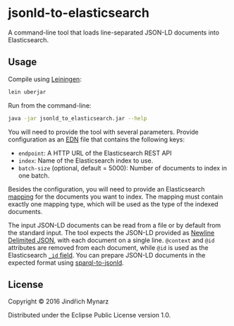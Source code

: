 # jsonld-to-elasticsearch

A command-line tool that loads line-separated JSON-LD documents into Elasticsearch.

## Usage

Compile using [Leiningen](http://leiningen.org):

```sh
lein uberjar
```

Run from the command-line:

```sh
java -jar jsonld_to_elasticsearch.jar --help
```

You will need to provide the tool with several parameters. Provide configuration as an [EDN](https://github.com/edn-format/edn) file that contains the following keys:

* `endpoint`: A HTTP URL of the Elasticsearch REST API
* `index`: Name of the Elasticsearch index to use.
* `batch-size` (optional, default = 5000): Number of documents to index in one batch.

Besides the configuration, you will need to provide an Elasticsearch [mapping](https://www.elastic.co/guide/en/elasticsearch/reference/current/mapping.html) for the documents you want to index. The mapping must contain exactly one mapping type, which will be used as the type of the indexed documents.

The input JSON-LD documents can be read from a file or by default from the standard input. The tool expects the JSON-LD provided as [Newline Delimited JSON](http://ndjson.org), with each document on a single line. `@context` and `@id` attributes are removed from each document, while `@id` is used as the Elasticsearch [`_id` field](https://www.elastic.co/guide/en/elasticsearch/reference/current/mapping-id-field.html). You can prepare JSON-LD documents in the expected format using [sparql-to-jsonld](https://github.com/jindrichmynarz/sparql-to-jsonld).

## License

Copyright © 2016 Jindřich Mynarz

Distributed under the Eclipse Public License version 1.0. 

